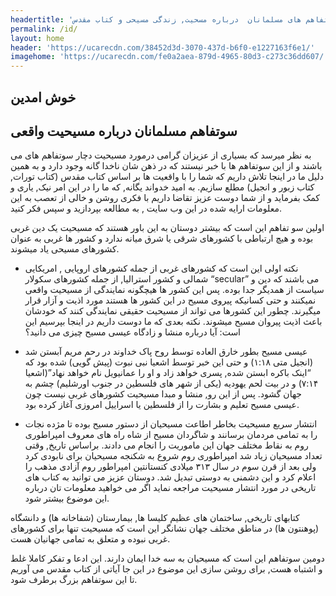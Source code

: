 ```yaml
---
headertitle: 'سوتفاهم های مسلمانان  درباره مسحیت, زندگی مسیحی و کتاب مقدس'
permalink: /id/
layout: home
header: 'https://ucarecdn.com/38452d3d-3070-437d-b6f0-e1227163f6e1/'
imagehome: 'https://ucarecdn.com/fe0a2aea-879d-4965-80d3-c273c36dd607/'
---
```

<h2 class="farsi" >  خوش امدین</h2>
<h2 class="farsi" > سوتفاهم مسلمانان درباره مسیحیت واقعی  </h2>  

<p class="farsi">به نظر میرسد که بسیاری از عزیزان گرامی درمورد مسیحیت دچار سوتفاهم های می باشند و از این سوتفاهم ها با خبر نیستند که در ذهن شان ناخدا گانه وجود دارد و به همین دلیل ما در اینجا تلاش داریم که شما را با واقعیت ها بر اساس کتاب مقدس (کتاب تورات, کتاب زبور و انجیل) مطلع سازیم. به امید خدواند یگانه, که ما را در این امر نیک, یاری و کمک بفرماید و از شما دوست عزیز تقاضا داریم با فکری روشن و خالی از تعصب به این معلومات ارایه شده در این وب سایت , به مطالعه بپردازید و سپس فکر کنید. </p>

<p class="farsi">اولین سو تفاهم این است که بیشتر دوستان به این باور هستند که مسیحیت یک دین غربی بوده و هیچ ارتباطی با کشورهای شرقی یا شرق  میانه  ندارد و کشور ها غربی به عنوان کشورهای مسیحی یاد میشوند. </p>

<ul>

<li> <p class="farsi">نکته اولی این است که کشورهای غربی از جمله کشورهای اروپایی , امریکایی شمالی و کشور استرالیا, از جمله کشورهای سکولار “secular” می باشند که دین و سیاست از همدیگر جدا بوده. پس این کشور ها هیچگونه نمایندگی از مسیحیت واقعی نمیکنند و حتی کسانیکه پیروی مسیح در این کشور ها هستند مورد اذیت و آزار قرار میگیرند. چطور این کشورها می تواند از مسیحیت حقیقی نمایندگی کنند که خودشان باعث اذیت پیروان مسیح میشوند. 
نکته بعدی که ما دوست داریم در اینجا بپرسیم این است: آیا درباره منشا و زادگاه عیسی مسیح چیزی می دانید؟ 
</p> </li>

<li> <p class="farsi">عیسی مسیح بطور خارق العاده توسط روح پاک خداوند در رحم مریم آبستن شد (انجیل متی ۱:۱۸) و حتی این خبر توسط اشعیا نبی نبوت (پیش گویی) شده بود که “اینک باکره ابستن شده, پسری خواهد زاد و او را عمانیویل نام خواهد نهاد”(اشعیا ۷:۱۴) و در بیت لحم یهودیه (یکی از شهر های فلسطین در جنوب اورشلیم) چشم به جهان گشود. پس از این رو, منشا و مبدا مسیحیت کشورهای غربی نیست چون  عیسی مسیح تعلیم و بشارت را از فلسطین یا اسراییل امروزی آغاز کرده بود. </p></li>

<li><p class="farsi">انتشار سریع مسیحیت بخاطر اطاعت مسیحیان از دستور مسیح بوده تا مژده نجات را به تمامی مردمان برسانند و شاگردان مسیح از شاه راه های معروف امپراطوری روم به نقاط مختلف جهان این ماموریت را انجام می دادند. براساس تاریخ, وقتی تعداد مسیحیان زیاد شد امپراطوری روم شروع به شکنجه مسیحیان برای نابودی کرد ولی بعد از قرن سوم در سال ۳۱۳ میلادی کنستانتین امپراطور روم آزادی مذهب را اعلام کرد و این دشمنی به دوستی تبدیل شد. دوستان عزیز می توانید به کتاب های تاریخی در مورد انتشار مسیحیت مراجعه نماید اگر می خواهید معلومات تان درباره این موضوع بیشتر شود.</p></li>

</ul>


<p class="farsi"> کتابهای تاریخی, ساختمان های عظیم کلیسا ها, بیمارستان (شفاخانه ها) و دانشگاه (پوهنتون ها) در مناطق مختلف جهان نشانگر این است که مسیحیت تنها برای کشورهای غربی نبوده و متعلق به تمامی جهانیان هست.</p>


<p class="farsi">دومین سوتفاهم این است که مسیحیان به سه خدا ایمان دارند. 
این ادعا و تفکر کاملا غلط و اشتباه هست, برای روشن سازی این موضوع در این جا آیاتی از کتاب مقدس می آوریم تا این سوتفاهم بزرگ برطرف شود.   
</p>